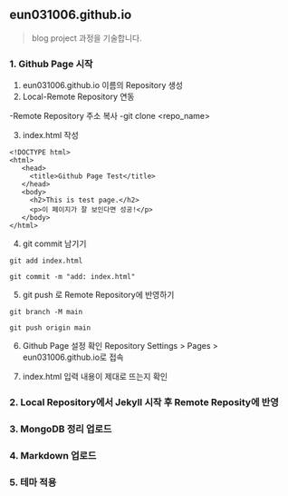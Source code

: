 ## eun031006.github.io
> blog project 과정을 기술합니다.

### 1. Github Page 시작
1. eun031006.github.io 이름의 Repository 생성
2. Local-Remote Repository 연동

-Remote Repository 주소 복사
-git clone <repo_name><path>

3. index.html 작성
```
<!DOCTYPE html>
<html>
   <head>
     <title>Github Page Test</title>
   </head>
   <body>
     <h2>This is test page.</h2>
     <p>이 페이지가 잘 보인다면 성공!</p>
   </body>
</html>
```

4. git commit 남기기
```
git add index.html
```

```
git commit -m "add: index.html"
```

5. git push 로 Remote Repository에 반영하기
```
git branch -M main
```

```
git push origin main
```

6. Github Page 설정 확인
Repository Settings > Pages > eun031006.github.io로 접속

7. index.html 입력 내용이 제대로 뜨는지 확인

### 2. Local Repository에서 Jekyll 시작 후 Remote Reposity에 반영

### 3. MongoDB 정리 업로드

### 4. Markdown 업로드

### 5. 테마 적용
